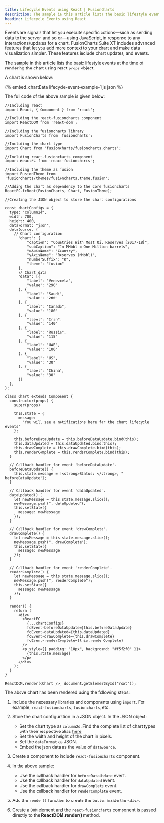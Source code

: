 ```yaml
---
title: Lifecycle Events using React | FusionCharts
description: The sample in this article lists the basic lifestyle events at the time of rendering the chart using react props object.
heading: Lifecycle Events using React
---
```


Events are signals that let you execute specific actions—such as sending data to the server, and so on—using JavaScript, in response to any interactions/updates for a chart. FusionCharts Suite XT includes advanced features that let you add more context to your chart and make data visualization simpler. These features include chart updates, and events.

The sample in this article lists the basic lifestyle events at the time of rendering the chart using react `props` object.

A chart is shown below:

{% embed_chartData lifecycle-event-example-1.js json %}

The full code of the above sample is given below:

```
//Including react
import React, { Component } from 'react';

//Including the react-fusioncharts component
import ReactDOM from 'react-dom';

//Including the fusioncharts library
import FusionCharts from 'fusioncharts';

//Including the chart type
import Chart from 'fusioncharts/fusioncharts.charts';

//Including react-fusioncharts component
import ReactFC from 'react-fusioncharts';

//Including the theme as fusion
import FusionTheme from 'fusioncharts/themes/fusioncharts.theme.fusion';

//Adding the chart as dependency to the core fusioncharts
ReactFC.fcRoot(FusionCharts, Chart, FusionTheme);

//Creating the JSON object to store the chart configurations

const chartConfigs = {
  type: "column2d",
  width: 700,
  height: 400,
  dataFormat: "json",
  dataSource: {
    // Chart configuration
      "chart": {
          "caption": "Countries With Most Oil Reserves [2017-18]",
          "subCaption": "In MMbbl = One Million barrels",
          "xAxisName": "Country",
          "yAxisName": "Reserves (MMbbl)",
          "numberSuffix": "K",
          "theme": "fusion"
      },
      // Chart data
      "data": [{
          "label": "Venezuela",
          "value": "290"
      }, {
          "label": "Saudi",
          "value": "260"
      }, {
          "label": "Canada",
          "value": "180"
      }, {
          "label": "Iran",
          "value": "140"
      }, {
          "label": "Russia",
          "value": "115"
      }, {
          "label": "UAE",
          "value": "100"
      }, {
          "label": "US",
          "value": "30"
      }, {
          "label": "China",
          "value": "30"
      }]
  },
};

class Chart extends Component {
  constructor(props) {
    super(props);

    this.state = {
      message:
        "You will see a notifications here for the chart lifecycle events"
    };

    this.beforeDataUpdate = this.beforeDataUpdate.bind(this);
    this.dataUpdated = this.dataUpdated.bind(this);
    this.drawComplete = this.drawComplete.bind(this);
    this.renderComplete = this.renderComplete.bind(this);
  }

  // Callback handler for event 'beforeDataUpdate'.
  beforeDataUpdate() {
    this.state.message = [<strong>Status: </strong>, " beforeDataUpdate"];
  }

  // Callback handler for event 'dataUpdated'.
  dataUpdated() {
    let newMessage = this.state.message.slice();
    newMessage.push(", dataUpdated");
    this.setState({
      message: newMessage
    });
  }

  // Callback handler for event 'drawComplete'.
  drawComplete() {
    let newMessage = this.state.message.slice();
    newMessage.push(", drawComplete");
    this.setState({
      message: newMessage
    });
  }

  // Callback handler for event 'renderComplete'.
  renderComplete() {
    let newMessage = this.state.message.slice();
    newMessage.push(", renderComplete");
    this.setState({
      message: newMessage
    });
  }

  render() {
    return (
      <div>
        <ReactFC
          {...chartConfigs}
          fcEvent-beforeDataUpdate={this.beforeDataUpdate}
          fcEvent-dataUpdated={this.dataUpdated}
          fcEvent-drawComplete={this.drawComplete}
          fcEvent-renderComplete={this.renderComplete}
        />
        <p style={{ padding: "10px", background: "#f5f2f0" }}>
          {this.state.message}
        </p>
      </div>
    );
  }
}

ReactDOM.render(<Chart />, document.getElementById("root"));
```

The above chart has been rendered using the following steps:

1. Include the necessary libraries and components using `import`. For example, `react-fusioncharts`, `fusioncharts`, etc.

2. Store the chart configuration in a JSON object. In the JSON object:
    * Set the chart type as `column2d`. Find the complete list of chart types with their respective alias [here](https://www.fusioncharts.com/dev/chart-guide/list-of-charts).
    * Set the width and height of the chart in pixels. 
    * Set the `dataFormat` as JSON.
    * Embed the json data as the value of `dataSource`.

3. Create a component to include `react-fusioncharts` component.

4. In the above sample:
	* Use the callback handler for `beforeDataUpdate` event.
	* Use the callback handler for `dataUpdated` event.
	* Use the callback handler for `drawComplete` event.
	* Use the callback handler for `renderComplete` event.

5. Add the `render()` function to create the `button` inside the `<div>`.

6. Create a `DOM` element and the `react-fusioncharts` component is passed directly to the **ReactDOM.render()** method.
